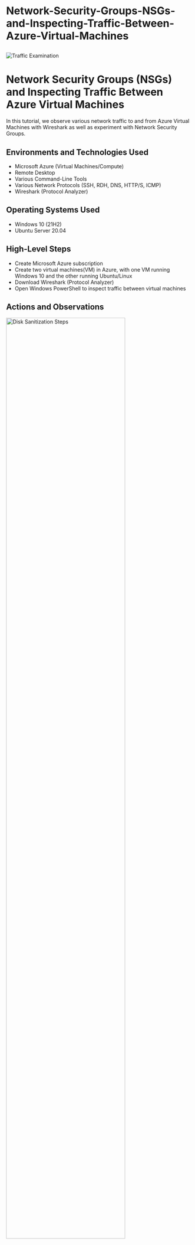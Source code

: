 # Network-Security-Groups-NSGs-and-Inspecting-Traffic-Between-Azure-Virtual-Machines<p align="center">
<img src="https://i.imgur.com/Ua7udoS.png" alt="Traffic Examination"/>
</p>

<h1>Network Security Groups (NSGs) and Inspecting Traffic Between Azure Virtual Machines</h1>
In this tutorial, we observe various network traffic to and from Azure Virtual Machines with Wireshark as well as experiment with Network Security Groups. <br />





<h2>Environments and Technologies Used</h2>

- Microsoft Azure (Virtual Machines/Compute)
- Remote Desktop
- Various Command-Line Tools
- Various Network Protocols (SSH, RDH, DNS, HTTP/S, ICMP)
- Wireshark (Protocol Analyzer)

<h2>Operating Systems Used </h2>

- Windows 10 (21H2)
- Ubuntu Server 20.04

<h2>High-Level Steps</h2>

- Create Microsoft Azure subscription
- Create two virtual machines(VM) in Azure, with one VM running Windows 10 and the other running Ubuntu/Linux 
- Download Wireshark (Protocol Analyzer)
- Open Windows PowerShell to inspect traffic between virtual machines

<h2>Actions and Observations</h2>

<p>
<img src="https://imgur.com/bpheUCG.png" height="80%" width="80%" alt="Disk Sanitization Steps"/>
</p>
<p>
The image above is an example of two virtual machines(VM) that have been created in Microsoft Azure. Notice VM1 is running Windows and VM2 is running Ubuntu/Linux.    
</p>
<br />

<p>
<img src="https://imgur.com/DYBgJkO.png" height="80%" width="80%" alt="Disk Sanitization Steps"/>
</p>
<p>
The image above is using WireShark to monitor a filtered Internet Control Message Protocol(ICMP) ping between VM1(10.0.05) and VM2(10.0.04). Windows PowerShell was used to ping between the two virtual machines.
</p>
<br />

<p>
<img src="https://imgur.com/hpQ8Peg.png" height="80%" width="80%" alt="Disk Sanitization Steps"/>
</p>
<p>
In the image above an inbound security rule is being added to deny any incoming ICMP ping to VM2. Essentinally a firewall is being created in Azure for the VM2 network security group, to deny incoming ping.
</p>
<br />


<img src="https://imgur.com/KWWO8f0.png" height="80%" width="80%" alt="Disk Sanitization Steps"/>
</p>
<p>
Lorem ipsum dolor sit amet, consectetur adipiscing elit, sed do eiusmod tempor incididunt ut labore et dolore magna aliqua. Ut enim ad minim veniam, quis nostrud exercitation ullamco laboris nisi ut aliquip ex ea commodo consequat. Duis aute irure dolor in reprehenderit in voluptate velit esse cillum dolore eu fugiat nulla pariatur.
